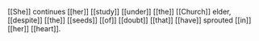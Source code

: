 [[She]] continues [[her]] [[study]] [[under]] [[the]] [[Church]] elder, [[despite]] [[the]] [[seeds]] [[of]] [[doubt]] [[that]] [[have]] sprouted [[in]] [[her]] [[heart]].
